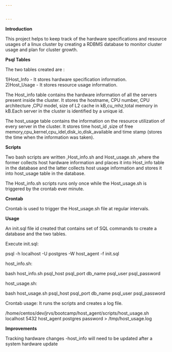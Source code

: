 ```yaml
---


---
```


<p><strong>Introduction</strong></p>
<p>This project helps to keep track of the hardware specifications and resource usages of a linux cluster by creating a RDBMS database to monitor cluster usage and plan for cluster growth.</p>
<p><strong>Psql Tables</strong></p>
<p>The two tables created are :</p>
<p>1)Host_Info - It stores hardware specification information.<br>
2)Host_Usage - It stores resource usage information.</p>
<p>The Host_info table contains the hardware information of all the servers present inside the cluster. It stores the hostname, CPU number, CPU architecture ,CPU model, size of L2 cache in kB,cu_mhz,total memory in kB.Each server in the cluster is identified by a unique id.</p>
<p>The host_usage table contains the information on the resource utilization of every server in the cluster. It stores time host_id ,size of free memory,cpu_kernel,cpu_idel,disk_io,disk_available and time stamp (stores the time when the information was taken).</p>
<p><strong>Scripts</strong></p>
<p>Two bash scripts are written ,Host_info.sh and Host_usage.sh ,where the former collects host hardware information and places it into Host_info table in the database and the latter collects host usage information and stores it into host_usage table in the database.</p>
<p>The Host_info.sh scripts runs only once while the Host_usage.sh is triggered by the crontab ever minute.</p>
<p><strong>Crontab</strong></p>
<p>Crontab is used to trigger the Host_usage.sh file at regular intervals.</p>
<p><strong>Usage</strong></p>
<p>An init.sql file id created that contains set of SQL commands to create a database and the two tables.</p>
<p>Execute init.sql:</p>
<p>psql -h localhost -U postgres -W host_agent -f init.sql</p>
<p>host_info.sh:</p>
<p>bash host_info.sh psql_host psql_port db_name psql_user psql_password</p>
<p>host_usage.sh:</p>
<p>bash host_usage.sh psql_host psql_port db_name psql_user psql_password</p>
<p>Crontab usage: It runs the scripts and creates a log file.</p>
<p>/home/centos/dev/jrvs/bootcamp/host_agent/scripts/host_usage.sh localhost 5432 host_agent postgres password &gt; /tmp/host_usage.log</p>
<p><strong>Improvements</strong></p>
<p>Tracking hardware changes -host_info will need to be updated after a system hardware update</p>

